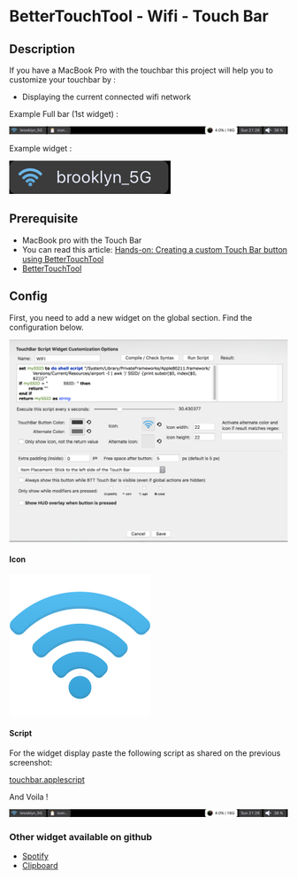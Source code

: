# BetterTouchTool - Wifi - Touch Bar

## Description

If you have a MacBook Pro with the touchbar this project will help you to customize your touchbar by :
 - Displaying the current connected wifi network

Example Full bar (1st widget) :

![config widget](./img/full-touchbar.png)

Example widget :

![screenshot](./img/screenshot-touchbar.png)


## Prerequisite

 - MacBook pro with the Touch Bar
 - You can read this article: [Hands-on: Creating a custom Touch Bar button using BetterTouchTool](https://9to5mac.com/2016/12/02/hands-on-custom-touch-bar-button-bettertouchtool-video/)
 - [BetterTouchTool](https://www.boastr.net/downloads/)

## Config

First, you need to add a new widget on the global section. Find the configuration below.

![config widget](./img/screenshot-config.png)

#### Icon

![icon](./icon.png)

#### Script

For the widget display paste the following script as shared on the previous screenshot:

[touchbar.applescript](./touchbar.applescript)

And Voila !

![config widget](./img/full-touchbar.png)

### Other widget available on github

- [Spotify](https://github.com/olivierodo/MBP-BTT-spotify-touchbar)
- [Clipboard](https://github.com/olivierodo/MBP-BTT-clipboard-touchbar)
